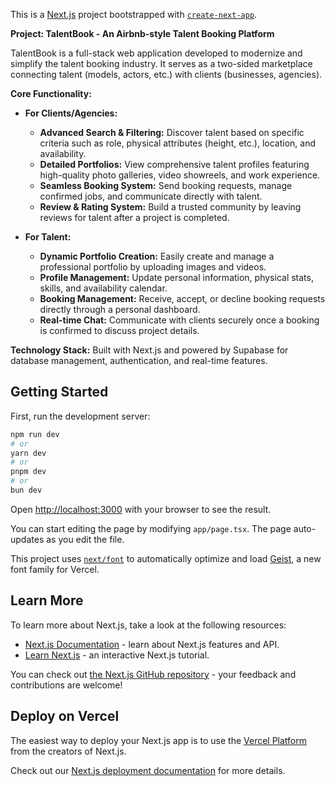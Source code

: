 This is a [Next.js](https://nextjs.org) project bootstrapped with [`create-next-app`](https://nextjs.org/docs/app/api-reference/cli/create-next-app).

**Project: TalentBook - An Airbnb-style Talent Booking Platform**

TalentBook is a full-stack web application developed to modernize and simplify the talent booking industry. It serves as a two-sided marketplace connecting talent (models, actors, etc.) with clients (businesses, agencies).

**Core Functionality:**

*   **For Clients/Agencies:**
    *   **Advanced Search & Filtering:** Discover talent based on specific criteria such as role, physical attributes (height, etc.), location, and availability.
    *   **Detailed Portfolios:** View comprehensive talent profiles featuring high-quality photo galleries, video showreels, and work experience.
    *   **Seamless Booking System:** Send booking requests, manage confirmed jobs, and communicate directly with talent.
    *   **Review & Rating System:** Build a trusted community by leaving reviews for talent after a project is completed.

*   **For Talent:**
    *   **Dynamic Portfolio Creation:** Easily create and manage a professional portfolio by uploading images and videos.
    *   **Profile Management:** Update personal information, physical stats, skills, and availability calendar.
    *   **Booking Management:** Receive, accept, or decline booking requests directly through a personal dashboard.
    *   **Real-time Chat:** Communicate with clients securely once a booking is confirmed to discuss project details.

**Technology Stack:** Built with Next.js and powered by Supabase for database management, authentication, and real-time features.

## Getting Started

First, run the development server:

```bash
npm run dev
# or
yarn dev
# or
pnpm dev
# or
bun dev
```

Open [http://localhost:3000](http://localhost:3000) with your browser to see the result.

You can start editing the page by modifying `app/page.tsx`. The page auto-updates as you edit the file.

This project uses [`next/font`](https://nextjs.org/docs/app/building-your-application/optimizing/fonts) to automatically optimize and load [Geist](https://vercel.com/font), a new font family for Vercel.

## Learn More

To learn more about Next.js, take a look at the following resources:

- [Next.js Documentation](https://nextjs.org/docs) - learn about Next.js features and API.
- [Learn Next.js](https://nextjs.org/learn) - an interactive Next.js tutorial.

You can check out [the Next.js GitHub repository](https://github.com/vercel/next.js) - your feedback and contributions are welcome!

## Deploy on Vercel

The easiest way to deploy your Next.js app is to use the [Vercel Platform](https://vercel.com/new?utm_medium=default-template&filter=next.js&utm_source=create-next-app&utm_campaign=create-next-app-readme) from the creators of Next.js.

Check out our [Next.js deployment documentation](https://nextjs.org/docs/app/building-your-application/deploying) for more details.
